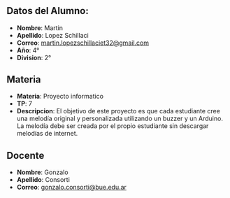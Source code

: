 # 
## Datos del Alumno:
* **Nombre**:  Martin
* **Apellido**: Lopez Schillaci
* **Correo**: martin.lopezschillaciet32@gmail.com
* **Año**: 4° 
* **Division**: 2°


## Materia
+ **Materia**: Proyecto informatico
+ **TP**: 7
+ **Descripcion**: El objetivo de este proyecto es que cada estudiante cree una melodía original y personalizada utilizando un buzzer y un Arduino. La melodía debe ser creada por el propio estudiante sin descargar melodías de internet.

## Docente 
+ **Nombre**: Gonzalo
+ **Apellido**: Consorti
+ **Correo**: gonzalo.consorti@bue.edu.ar

